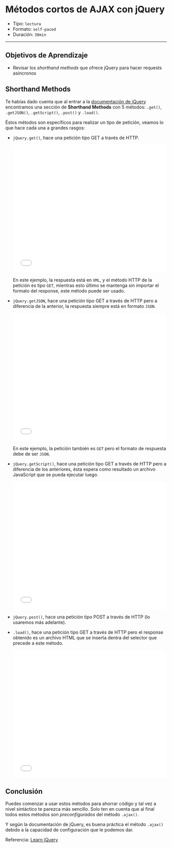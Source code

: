 # Métodos cortos de AJAX con jQuery

- Tipo: `lectura`
- Formato: `self-paced`
- Duración: `30min`

***

## Objetivos de Aprendizaje

- Revisar los _shorthand methods_ que ofrece jQuery para hacer requests asíncronos

## Shorthand Methods

Te habías dado cuenta que al entrar a la [documentación de jQuery](http://api.jquery.com/category/ajax/shorthand-methods/) encontramos una sección
de **Shorthand Methods** con 5 métodos: `.get()`, `.getJSON()`, `.getScript()`,
`.post()` y `.load()`.

Éstos métodos son específicos para realizar un tipo de petición, veamos lo que
hace cada una a grandes rasgos:

- `jQuery.get()`, hace una petición tipo GET a través de HTTP.

  <iframe height='400' scrolling='no' title='$.get - jQuery' src='//codepen.io/ivandevp/embed/oEZzqy/?height=265&theme-id=0&default-tab=js,result&embed-version=2' frameborder='no' allowtransparency='true' allowfullscreen='true' style='width: 100%;'>See the Pen <a href='https://codepen.io/ivandevp/pen/oEZzqy/'>$.get - jQuery</a> by Ivan (<a href='https://codepen.io/ivandevp'>@ivandevp</a>) on <a href='https://codepen.io'>CodePen</a>.
  </iframe>

  En este ejemplo, la respuesta está en `XML`, y el método HTTP de la petición
  es tipo `GET`, mientras esto último se mantenga sin importar el formato del
  response, este método puede ser usado.

- `jQuery.getJSON`, hace una petición tipo GET a través de HTTP pero a 
  diferencia de la anterior, la respuesta siempre está en formato `JSON`.

  <iframe height='400' scrolling='no' title='jQuery.getJSON() Example' src='//codepen.io/adrianparr/embed/buFho/?height=265&theme-id=0&default-tab=js,result&embed-version=2' frameborder='no' allowtransparency='true' allowfullscreen='true' style='width: 100%;'>See the Pen <a href='https://codepen.io/adrianparr/pen/buFho/'>jQuery.getJSON() Example</a> by Adrian Parr (<a href='https://codepen.io/adrianparr'>@adrianparr</a>) on <a href='https://codepen.io'>CodePen</a>.
  </iframe>

  En este ejemplo, la petición también es `GET` pero el formato de respuesta 
  debe de ser `JSON`.

- `jQuery.getScript()`, hace una petición tipo GET a través de HTTP pero a 
  diferencia de los anteriores, ésta espera como resultado un archivo JavaScript
  que se pueda ejecutar luego.

  <iframe height='400' scrolling='no' title='$.getScript Example' src='//codepen.io/ivandevp/embed/jZBVMm/?height=265&theme-id=0&default-tab=js,result&embed-version=2' frameborder='no' allowtransparency='true' allowfullscreen='true' style='width: 100%;'>See the Pen <a href='https://codepen.io/ivandevp/pen/jZBVMm/'>$.getScript Example</a> by Ivan (<a href='https://codepen.io/ivandevp'>@ivandevp</a>) on <a href='https://codepen.io'>CodePen</a>.
  </iframe>

- `jQuery.post()`, hace una petición tipo POST a través de HTTP (lo usaremos más
  adelante).

- `.load()`, hace una petición tipo GET a través de HTTP pero el response 
  obtenido es un archivo HTML que se inserta dentra del selector que precede a
  este método.
  
  <iframe height='400' scrolling='no' title='jQuery Ajax example with load()' src='//codepen.io/SitePoint/embed/CwesD/?height=265&theme-id=0&default-tab=js,result&embed-version=2' frameborder='no' allowtransparency='true' allowfullscreen='true' style='width: 100%;'>See the Pen <a href='https://codepen.io/SitePoint/pen/CwesD/'>jQuery Ajax example with load()</a> by SitePoint (<a href='https://codepen.io/SitePoint'>@SitePoint</a>) on <a href='https://codepen.io'>CodePen</a>.
  </iframe>

## Conclusión

Puedes comenzar a usar estos métodos para ahorrar código y tal vez a nivel 
sintáctico te parezca más sencillo. Solo ten en cuenta que al final todos estos
métodos son _preconfigurados_ del método `.ajax()`.

Y según la documentación de jQuery, es buena práctica el método `.ajax()` debido
a la capacidad de configuración que le podemos dar.

Referencia: [Learn jQuery](https://learn.jquery.com/ajax/jquery-ajax-methods/)
